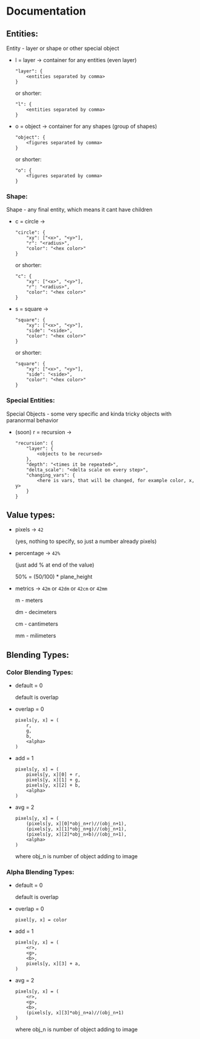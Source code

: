 # Documentation



## Entities:
Entity - layer or shape or other special object
- l = layer -> container for any entities (even layer)
  ```
  "layer": {
      <entities separated by comma>
  }
  ```
  or shorter:
  ```
  "l": {
      <entities separated by comma>
  }
  ```

- o = object -> container for any shapes (group of shapes)
  ```
  "object": {
      <figures separated by comma>
  }
  ```
  or shorter:
  ```
  "o": {
      <figures separated by comma>
  }
  ```

### Shape:
Shape - any final entity, which means it cant have children
- c = circle ->
  ```
  "circle": {
      "xy": ["<x>", "<y>"],
      "r": "<radius>",
      "color": "<hex color>"
  }
  ```
  or shorter:
  ```
  "c": {
      "xy": ["<x>", "<y>"],
      "r": "<radius>",
      "color": "<hex color>"
  }
  ```

- s = square ->
  ```
  "square": {
      "xy": ["<x>", "<y>"],
      "side": "<side>",
      "color": "<hex color>"
  }
  ```
  or shorter:
  ```
  "square": {
      "xy": ["<x>", "<y>"],
      "side": "<side>",
      "color": "<hex color>"
  }
  ```

### Special Entities:
Special Objects - some very specific and kinda tricky objects with paranormal behavior
- (soon) r = recursion ->
  ```
  "recursion": {
      "layer": {
          <objects to be recursed>
      },
      "depth": "<times it be repeated>",
      "delta_scale": "<delta scale on every step>",
      "changing_vars": {
          <here is vars, that will be changed, for example color, x, y>
      }
  }
  ```



## Value types:
- pixels -> `42`

  (yes, nothing to specify, so just a number already pixels)

- percentage -> `42%`

  (just add % at end of the value)

  50% = (50/100) * plane_height

- metrics -> `42m` or `42dm` or `42cm` or `42mm`

  m - meters

  dm - decimeters

  cm - cantimeters
  
  mm - milimeters


## Blending Types:

### Color Blending Types:
- default = 0

  default is overlap

- overlap = 0

  ```
  pixels[y, x] = (
      r,
      g,
      b,
      <alpha>
  )
  ```

- add = 1
  
  ```
  pixels[y, x] = (
      pixels[y, x][0] + r,
      pixels[y, x][1] + g,
      pixels[y, x][2] + b,
      <alpha>
  )
  ```

- avg = 2
  
  ```
  pixels[y, x] = (
      (pixels[y, x][0]*obj_n+r)//(obj_n+1),
      (pixels[y, x][1]*obj_n+g)//(obj_n+1),
      (pixels[y, x][2]*obj_n+b)//(obj_n+1),
      <alpha>
  )
  ```

  where obj_n is number of object adding to image

### Alpha Blending Types:
- default = 0

  default is overlap

- overlap = 0

  `pixel[y, x] = color`

- add = 1
  
  ```
  pixels[y, x] = (
      <r>,
      <g>,
      <b>,
      pixels[y, x][3] + a,
  )
  ```

- avg = 2
  
  ```
  pixels[y, x] = (
      <r>,
      <g>,
      <b>,
      (pixels[y, x][3]*obj_n+a)//(obj_n+1)
  )
  ```

  where obj_n is number of object adding to image



